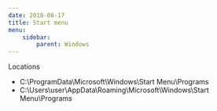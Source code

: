 ```yaml
---
date: 2018-08-17
title: Start menu
menu:
    sidebar:
        parent: Windows
---
```


Locations

- C:\ProgramData\Microsoft\Windows\Start Menu\Programs
- C:\Users\user\AppData\Roaming\Microsoft\Windows\Start Menu\Programs